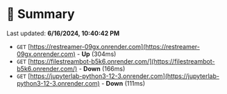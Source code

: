 # 📖 Summary
Last updated: **6/16/2024, 10:40:42 PM**

- `GET` [https://restreamer-09gx.onrender.com](https://restreamer-09gx.onrender.com) - **Up** (304ms)
- `GET` [https://filestreambot-b5k6.onrender.com/](https://filestreambot-b5k6.onrender.com/) - **Down** (166ms)
- `GET` [https://jupyterlab-python3-12-3.onrender.com](https://jupyterlab-python3-12-3.onrender.com) - **Down** (111ms)
